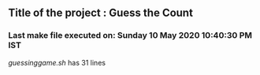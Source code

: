 ## Title of the project : Guess the Count
### Last make file executed on: Sunday 10 May 2020 10:40:30 PM IST
*guessinggame.sh* has 31 lines
